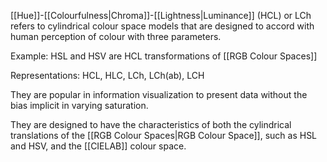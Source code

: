 [[Hue]]-[[Colourfulness|Chroma]]-[[Lightness|Luminance]] (HCL) or LCh refers to cylindrical colour space models that are designed to accord with human perception of colour with three parameters.

Example: HSL and HSV are HCL transformations of [[RGB Colour Spaces]]

Representations: HCL, HLC, LCh, LCh(ab), LCH

They are popular in information visualization to present data without the bias implicit in varying saturation.

They are designed to have the characteristics of both the cylindrical translations of the [[RGB Colour Spaces|RGB Colour Space]], such as HSL and HSV, and the [[CIELAB]] colour space.
